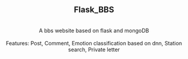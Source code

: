 <div align="center"> <h2>Flask_BBS</h2></div><br>
<div align="center"> A bbs website based on flask and mongoDB</div><br>
<div align="center">Features: Post, Comment, Emotion classification based on dnn, Station search, Private letter</div>
<div align="center><img src="main.png"></img></div>

